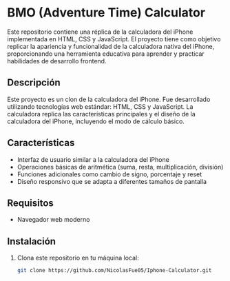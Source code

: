 # BMO (Adventure Time) Calculator

Este repositorio contiene una réplica de la calculadora del iPhone implementada en HTML, CSS y JavaScript. El proyecto tiene como objetivo replicar la apariencia y funcionalidad de la calculadora nativa del iPhone, proporcionando una herramienta educativa para aprender y practicar habilidades de desarrollo frontend.



## Descripción

Este proyecto es un clon de la calculadora del iPhone. Fue desarrollado utilizando tecnologías web estándar: HTML, CSS y JavaScript. La calculadora replica las características principales y el diseño de la calculadora del iPhone, incluyendo el modo de cálculo básico.

## Características

- Interfaz de usuario similar a la calculadora del iPhone
- Operaciones básicas de aritmética (suma, resta, multiplicación, división)
- Funciones adicionales como cambio de signo, porcentaje y reset
- Diseño responsivo que se adapta a diferentes tamaños de pantalla

## Requisitos

- Navegador web moderno

## Instalación

1. Clona este repositorio en tu máquina local:

   ```bash
   git clone https://github.com/NicolasFue05/Iphone-Calculator.git
